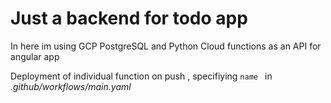 # Just a backend for todo app

In here im using GCP PostgreSQL and Python Cloud functions as an API for angular app

Deployment of individual function on push , specifiying ```name ``` in *.github/workflows/main.yaml*
